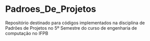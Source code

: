 # Padroes_De_Projetos
Repositório destinado para códigos implementados na disciplina de Padrões de Projetos no 5º Semestre do curso de engenharia de computação no IFPB
